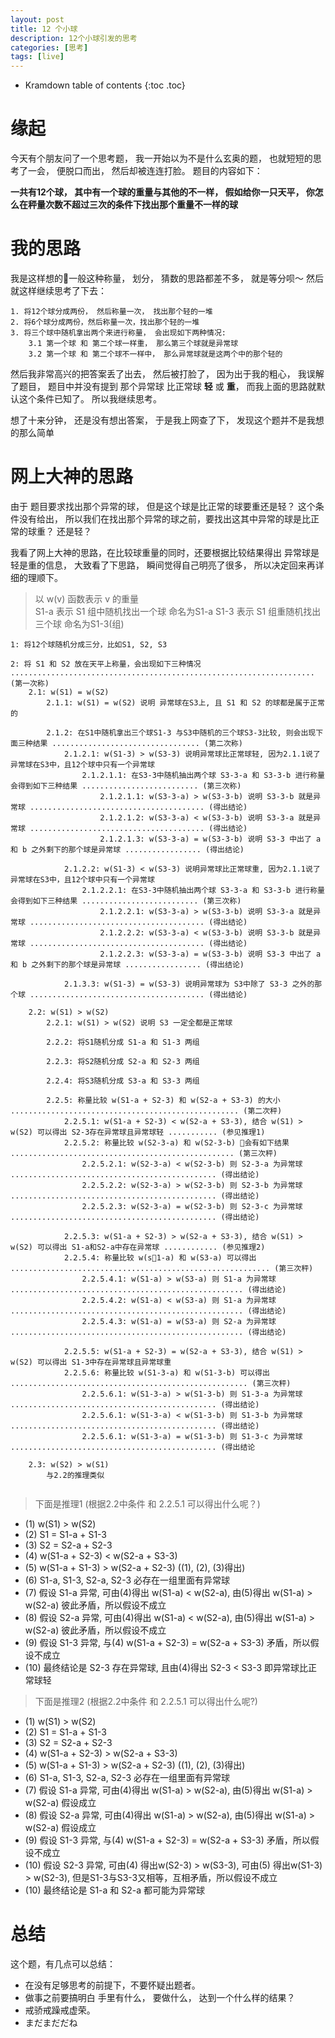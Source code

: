 ```yaml
---
layout: post
title: 12 个小球
description: 12个小球引发的思考
categories: [思考]
tags: [live]
---
```


* Kramdown table of contents
{:toc .toc}


# 缘起

今天有个朋友问了一个思考题， 我一开始以为不是什么玄奥的题， 也就短短的思考了一会， 便脱口而出， 然后却被连连打脸。 题目的内容如下：    

**一共有12个球， 其中有一个球的重量与其他的不一样， 假如给你一只天平， 你怎么在秤量次数不超过三次的条件下找出那个重量不一样的球**     

# 我的思路

我是这样想的一般这种称量， 划分， 猜数的思路都差不多， 就是等分呗～ 然后就这样继续思考了下去：    

```
1. 将12个球分成两份， 然后称量一次， 找出那个轻的一堆
2. 将6个球分成两份，然后称量一次，找出那个轻的一堆
3. 将三个球中随机拿出两个来进行称量， 会出现如下两种情况:
    3.1 第一个球 和 第二个球一样重， 那么第三个球就是异常球
    3.2 第一个球 和 第二个球不一样中， 那么异常球就是这两个中的那个轻的    
```

然后我非常高兴的把答案丢了出去， 然后被打脸了， 因为出于我的粗心， 我误解了题目， 题目中并没有提到 那个异常球 比正常球 **轻** 或 **重**， 而我上面的思路就默认这个条件已知了。 所以我继续思考。     

想了十来分钟， 还是没有想出答案， 于是我上网查了下， 发现这个题并不是我想的那么简单


# 网上大神的思路

由于 题目要求找出那个异常的球， 但是这个球是比正常的球要重还是轻？ 这个条件没有给出， 所以我们在找出那个异常的球之前，要找出这其中异常的球是比正常的球重？ 还是轻？    

我看了网上大神的思路，在比较球重量的同时，还要根据比较结果得出 异常球是轻是重的信息， 大致看了下思路， 瞬间觉得自己明亮了很多， 所以决定回来再详细的理顺下。    

> 以 w(v) 函数表示 v 的重量    
> S1-a 表示 S1 组中随机找出一个球 命名为S1-a
> S1-3 表示 S1 组重随机找出三个球 命名为S1-3(组)

```
1: 将12个球随机分成三分，比如S1, S2, S3

2: 将 S1 和 S2 放在天平上称量，会出现如下三种情况 .................................................................... (第一次称)
    2.1: w(S1) = w(S2) 
        2.1.1: w(S1) = w(S2) 说明 异常球在S3上, 且 S1 和 S2 的球都是属于正常的
        
        2.1.2: 在S1中随机拿出三个球S1-3 与S3中随机的三个球S3-3比较, 则会出现下面三种结果 ................................. (第二次称)
            2.1.2.1: w(S1-3) > w(S3-3) 说明异常球比正常球轻, 因为2.1.1说了异常球在S3中，且12个球中只有一个异常球
                2.1.2.1.1: 在S3-3中随机抽出两个球 S3-3-a 和 S3-3-b 进行称量会得到如下三种结果 .......................... (第三次称)
                    2.1.2.1.1: w(S3-3-a) > w(S3-3-b) 说明 S3-3-b 就是异常球 ....................................... (得出结论)
                    2.1.2.1.2: w(S3-3-a) < w(S3-3-b) 说明 S3-3-a 就是异常球 ....................................... (得出结论)
                    2.1.2.1.3: w(S3-3-a) = w(S3-3-b) 说明 S3-3 中出了 a 和 b 之外剩下的那个球是异常球 ................. (得出结论)
            
            2.1.2.2: w(S1-3) < w(S3-3) 说明异常球比正常球重, 因为2.1.1说了异常球在S3中，且12个球中只有一个异常球
                2.1.2.2.1: 在S3-3中随机抽出两个球 S3-3-a 和 S3-3-b 进行称量会得到如下三种结果 .......................... (第三次称)
                    2.1.2.2.1: w(S3-3-a) > w(S3-3-b) 说明 S3-3-a 就是异常球 ....................................... (得出结论)
                    2.1.2.2.2: w(S3-3-a) < w(S3-3-b) 说明 S3-3-b 就是异常球 ....................................... (得出结论)
                    2.1.2.2.3: w(S3-3-a) = w(S3-3-b) 说明 S3-3 中出了 a 和 b 之外剩下的那个球是异常球 ................. (得出结论)
            
            2.1.3.3: w(S1-3) = w(S3-3) 说明异常球为 S3中除了 S3-3 之外的那个球 ....................................... (得出结论)
    
    2.2: w(S1) > w(S2)
        2.2.1: w(S1) > w(S2) 说明 S3 一定全都是正常球
        
        2.2.2: 将S1随机分成 S1-a 和 S1-3 两组
        
        2.2.3: 将S2随机分成 S2-a 和 S2-3 两组
        
        2.2.4: 将S3随机分成 S3-a 和 S3-3 两组
        
        2.2.5: 称量比较 w(S1-a + S2-3) 和 w(S2-a + S3-3) 的大小 ................................................... (第二次秤)
            2.2.5.1: w(S1-a + S2-3) < w(S2-a + S3-3), 结合 w(S1) > w(S2) 可以得出 S2-3存在异常球且异常球轻 ........... (参见推理1)
            2.2.5.2: 称量比较 w(S2-3-a) 和 w(S2-3-b) 会有如下结果 .................................................. (第三次秤)
                2.2.5.2.1: w(S2-3-a) < w(S2-3-b) 则 S2-3-a 为异常球 .............................................. (得出结论)
                2.2.5.2.2: w(S2-3-a) > w(S2-3-b) 则 S2-3-b 为异常球 .............................................. (得出结论)
                2.2.5.2.3: w(S2-3-a) = w(S2-3-b) 则 S2-3-c 为异常球 .............................................. (得出结论)

            2.2.5.3: w(S1-a + S2-3) > w(S2-a + S3-3), 结合 w(S1) > w(S2) 可以得出 S1-a和S2-a中存在异常球 ............ (参见推理2)
            2.2.5.4: 称量比较 w(s1-a) 和 w(S3-a) 可以得出 .......................................................... (第三次秤)
                2.2.5.4.1: w(S1-a) > w(S3-a) 则 S1-a 为异常球  .................................................... (得出结论)
                2.2.5.4.2: w(S1-a) < w(S3-a) 则 S1-a 为异常球  .................................................... (得出结论)
                2.2.5.4.3: w(S1-a) = w(S3-a) 则 S2-a 为异常球  .................................................... (得出结论)

            2.2.5.5: w(S1-a + S2-3) = w(S2-a + S3-3), 结合 w(S1) > w(S2) 可以得出 S1-3中存在异常球且异常球重 
            2.2.5.6: 称量比较 w(S1-3-a) 和 w(S1-3-b) 可以得出  ..................................................... (第三次秤)
                2.2.5.6.1: w(S1-3-a) > w(S1-3-b) 则 S1-3-a 为异常球  .............................................. (得出结论)
                2.2.5.6.1: w(S1-3-a) < w(S1-3-b) 则 S1-3-b 为异常球  .............................................. (得出结论)
                2.2.5.6.1: w(S1-3-a) = w(S1-3-b) 则 S1-3-c 为异常球  .............................................. (得出结论
    
    2.3: w(S2) > w(S1)
        与2.2的推理类似
    
```

> 下面是推理1 (根据2.2中条件 和 2.2.5.1 可以得出什么呢？)

* (1) w(S1) > w(S2)    
* (2) S1 = S1-a + S1-3    
* (3) S2 = S2-a + S2-3      
* (4) w(S1-a + S2-3) < w(S2-a + S3-3)    
* (5) w(S1-a + S1-3) > w(S2-a + S2-3) ((1), (2), (3)得出)    
* (6) S1-a, S1-3, S2-a, S2-3 必存在一组里面有异常球    
* (7) 假设 S1-a 异常, 可由(4)得出 w(S1-a) < w(S2-a), 由(5)得出 w(S1-a) > w(S2-a) 彼此矛盾，所以假设不成立
* (8) 假设 S2-a 异常, 可由(4)得出 w(S1-a) < w(S2-a), 由(5)得出 w(S1-a) > w(S2-a) 彼此矛盾，所以假设不成立
* (9) 假设 S1-3 异常, 与(4) w(S1-a + S2-3) = w(S2-a + S3-3) 矛盾，所以假设不成立
* (10) 最终结论是 S2-3 存在异常球, 且由(4)得出 S2-3 < S3-3 即异常球比正常球轻

> 下面是推理2 (根据2.2中条件 和 2.2.5.1 可以得出什么呢?)

* (1) w(S1) > w(S2)    
* (2) S1 = S1-a + S1-3    
* (3) S2 = S2-a + S2-3      
* (4) w(S1-a + S2-3) > w(S2-a + S3-3)    
* (5) w(S1-a + S1-3) > w(S2-a + S2-3) ((1), (2), (3)得出)    
* (6) S1-a, S1-3, S2-a, S2-3 必存在一组里面有异常球    
* (7) 假设 S1-a 异常, 可由(4)得出 w(S1-a) > w(S2-a), 由(5)得出 w(S1-a) > w(S2-a) 假设成立
* (8) 假设 S2-a 异常, 可由(4)得出 w(S1-a) > w(S2-a), 由(5)得出 w(S1-a) > w(S2-a) 假设成立
* (9) 假设 S1-3 异常, 与(4) w(S1-a + S2-3) = w(S2-a + S3-3) 矛盾，所以假设不成立
* (10) 假设 S2-3 异常, 可由(4) 得出w(S2-3) > w(S3-3), 可由(5) 得出w(S1-3) > w(S2-3), 但是S1-3与S3-3又相等，互相矛盾，所以假设不成立
* (10) 最终结论是 S1-a 和 S2-a 都可能为异常球


# 总结

这个题，有几点可以总结：

* 在没有足够思考的前提下，不要怀疑出题者。     
* 做事之前要搞明白 手里有什么， 要做什么， 达到一个什么样的结果？     
* 戒骄戒躁戒虚荣。     
* まだまだだね
